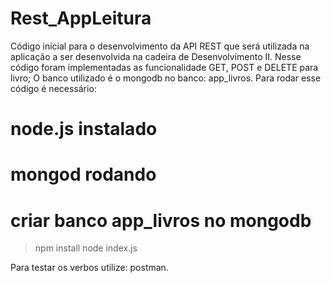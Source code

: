 # Rest_AppLeitura

Código inicial para o desenvolvimento da API REST que será utilizada na aplicação a ser desenvolvida na cadeira de Desenvolvimento II.
Nesse código foram implementadas as funcionalidade GET, POST e DELETE para livro; O banco utilizado é o mongodb no banco: app_livros. 
Para rodar esse código é necessário:

# node.js instalado
# mongod rodando
# criar banco app_livros no mongodb

> npm install
> node index.js

Para testar os verbos utilize: postman. 
